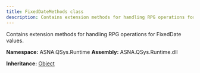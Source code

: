 ```yaml
---
title: FixedDateMethods class
description: Contains extension methods for handling RPG operations for FixedDate values.
---
```


Contains extension methods for handling RPG operations for FixedDate values.

**Namespace:** ASNA.QSys.Runtime
**Assembly:** ASNA.QSys.Runtime.dll

**Inheritance:** [Object](https://docs.microsoft.com/en-us/dotnet/api/system.object)
<br>
<br>
